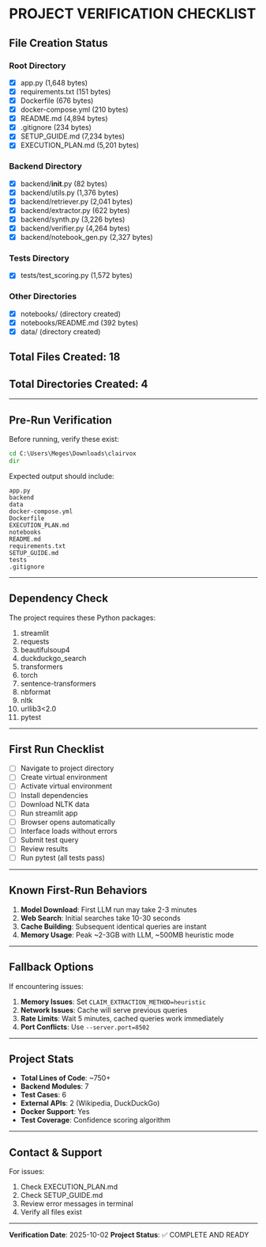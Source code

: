 # PROJECT VERIFICATION CHECKLIST

## File Creation Status

### Root Directory
- [x] app.py (1,648 bytes)
- [x] requirements.txt (151 bytes)
- [x] Dockerfile (676 bytes)
- [x] docker-compose.yml (210 bytes)
- [x] README.md (4,894 bytes)
- [x] .gitignore (234 bytes)
- [x] SETUP_GUIDE.md (7,234 bytes)
- [x] EXECUTION_PLAN.md (5,201 bytes)

### Backend Directory
- [x] backend/__init__.py (82 bytes)
- [x] backend/utils.py (1,376 bytes)
- [x] backend/retriever.py (2,041 bytes)
- [x] backend/extractor.py (622 bytes)
- [x] backend/synth.py (3,226 bytes)
- [x] backend/verifier.py (4,264 bytes)
- [x] backend/notebook_gen.py (2,327 bytes)

### Tests Directory
- [x] tests/test_scoring.py (1,572 bytes)

### Other Directories
- [x] notebooks/ (directory created)
- [x] notebooks/README.md (392 bytes)
- [x] data/ (directory created)

## Total Files Created: 18
## Total Directories Created: 4

---

## Pre-Run Verification

Before running, verify these exist:

```cmd
cd C:\Users\Meges\Downloads\clairvox
dir
```

Expected output should include:
```
app.py
backend
data
docker-compose.yml
Dockerfile
EXECUTION_PLAN.md
notebooks
README.md
requirements.txt
SETUP_GUIDE.md
tests
.gitignore
```

---

## Dependency Check

The project requires these Python packages:
1. streamlit
2. requests
3. beautifulsoup4
4. duckduckgo_search
5. transformers
6. torch
7. sentence-transformers
8. nbformat
9. nltk
10. urllib3<2.0
11. pytest

---

## First Run Checklist

- [ ] Navigate to project directory
- [ ] Create virtual environment
- [ ] Activate virtual environment
- [ ] Install dependencies
- [ ] Download NLTK data
- [ ] Run streamlit app
- [ ] Browser opens automatically
- [ ] Interface loads without errors
- [ ] Submit test query
- [ ] Review results
- [ ] Run pytest (all tests pass)

---

## Known First-Run Behaviors

1. **Model Download**: First LLM run may take 2-3 minutes
2. **Web Search**: Initial searches take 10-30 seconds
3. **Cache Building**: Subsequent identical queries are instant
4. **Memory Usage**: Peak ~2-3GB with LLM, ~500MB heuristic mode

---

## Fallback Options

If encountering issues:

1. **Memory Issues**: Set `CLAIM_EXTRACTION_METHOD=heuristic`
2. **Network Issues**: Cache will serve previous queries
3. **Rate Limits**: Wait 5 minutes, cached queries work immediately
4. **Port Conflicts**: Use `--server.port=8502`

---

## Project Stats

- **Total Lines of Code**: ~750+
- **Backend Modules**: 7
- **Test Cases**: 6
- **External APIs**: 2 (Wikipedia, DuckDuckGo)
- **Docker Support**: Yes
- **Test Coverage**: Confidence scoring algorithm

---

## Contact & Support

For issues:
1. Check EXECUTION_PLAN.md
2. Check SETUP_GUIDE.md
3. Review error messages in terminal
4. Verify all files exist

---

**Verification Date**: 2025-10-02
**Project Status**: ✅ COMPLETE AND READY
